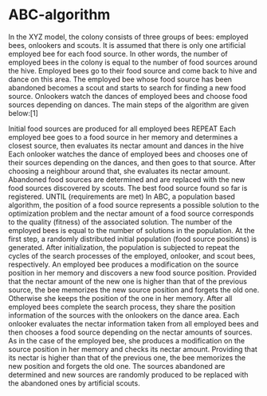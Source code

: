 # ABC-algorithm

In the XYZ model, the colony consists of three groups of bees: employed bees, onlookers and scouts. It is assumed that there is only one artificial employed bee for each food source. In other words, the number of employed bees in the colony is equal to the number of food sources around the hive. Employed bees go to their food source and come back to hive and dance on this area. The employed bee whose food source has been abandoned becomes a scout and starts to search for finding a new food source. Onlookers watch the dances of employed bees and choose food sources depending on dances. The main steps of the algorithm are given below:[1]

Initial food sources are produced for all employed bees
REPEAT
Each employed bee goes to a food source in her memory and determines a closest source, then evaluates its nectar amount and dances in the hive
Each onlooker watches the dance of employed bees and chooses one of their sources depending on the dances, and then goes to that source. After choosing a neighbour around that, she evaluates its nectar amount.
Abandoned food sources are determined and are replaced with the new food sources discovered by scouts.
The best food source found so far is registered.
UNTIL (requirements are met)
In ABC, a population based algorithm, the position of a food source represents a possible solution to the optimization problem and the nectar amount of a food source corresponds to the quality (fitness) of the associated solution. The number of the employed bees is equal to the number of solutions in the population. At the first step, a randomly distributed initial population (food source positions) is generated. After initialization, the population is subjected to repeat the cycles of the search processes of the employed, onlooker, and scout bees, respectively. An employed bee produces a modification on the source position in her memory and discovers a new food source position. Provided that the nectar amount of the new one is higher than that of the previous source, the bee memorizes the new source position and forgets the old one. Otherwise she keeps the position of the one in her memory. After all employed bees complete the search process, they share the position information of the sources with the onlookers on the dance area. Each onlooker evaluates the nectar information taken from all employed bees and then chooses a food source depending on the nectar amounts of sources. As in the case of the employed bee, she produces a modification on the source position in her memory and checks its nectar amount. Providing that its nectar is higher than that of the previous one, the bee memorizes the new position and forgets the old one. The sources abandoned are determined and new sources are randomly produced to be replaced with the abandoned ones by artificial scouts.
